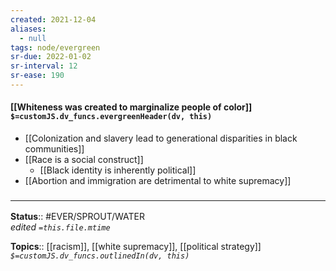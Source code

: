 ```yaml
---
created: 2021-12-04 
aliases:
  - null
tags: node/evergreen
sr-due: 2022-01-02
sr-interval: 12
sr-ease: 190
---
```


#### [[Whiteness was created to marginalize people of color]] `$=customJS.dv_funcs.evergreenHeader(dv, this)`
- [[Colonization and slavery lead to generational disparities in black communities]]
- [[Race is a social construct]]
	- [[Black identity is inherently political]]
- [[Abortion and immigration are detrimental to white supremacy]]

### <hr class="footnote"/>

**Status**:: #EVER/SPROUT/WATER  
*edited `=this.file.mtime`*

**Topics**:: [[racism]], [[white supremacy]], [[political strategy]]
*`$=customJS.dv_funcs.outlinedIn(dv, this)`*
